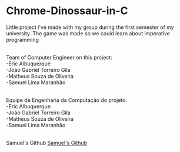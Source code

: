 # Chrome-Dinossaur-in-C
Little project i've made with my group during the first semester of my university. The game was made so we could learn about imperative programming

<br>Team of Computer Engineer on this project:
<br>-Eric Albuquerque
<br>-João Gabriel Torreiro Gila
<br>-Matheus Souza de Oliveira
<br>-Samuel Lima Maranhão

<br>Equipe de Engenharia da Computação do projeto:
<br>-Eric Albuquerque
<br>-João Gabriel Torreiro Gila
<br>-Matheus Souza de Oliveira
<br>-Samuel Lima Maranhão

<br>Samuel's Github
<a href="about:blank">Samuel's Github</a>
